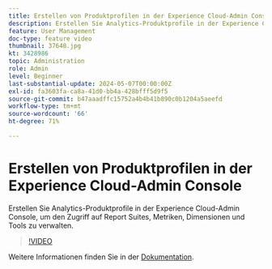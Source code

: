 ```yaml
---
title: Erstellen von Produktprofilen in der Experience Cloud-Admin Console
description: Erstellen Sie Analytics-Produktprofile in der Experience Cloud-Admin Console, um den Zugriff auf Report Suites, Metriken, Dimensionen und Tools zu verwalten.
feature: User Management
doc-type: feature video
thumbnail: 37648.jpg
kt: 3428986
topic: Administration
role: Admin
level: Beginner
last-substantial-update: 2024-05-07T00:00:00Z
exl-id: fa3603fa-ca8a-41d0-bb4a-428bfff5d9f5
source-git-commit: b47aaadffc15752a4b4b41b890c0b1204a5aeefd
workflow-type: tm+mt
source-wordcount: '66'
ht-degree: 71%

---
```


# Erstellen von Produktprofilen in der Experience Cloud-Admin Console

Erstellen Sie Analytics-Produktprofile in der Experience Cloud-Admin Console, um den Zugriff auf Report Suites, Metriken, Dimensionen und Tools zu verwalten.

>[!VIDEO](https://video.tv.adobe.com/v/3428986/?learn=on)

Weitere Informationen finden Sie in der [Dokumentation](https://experienceleague.adobe.com/en/docs/analytics/admin/admin-console/permissions/product-profile).
